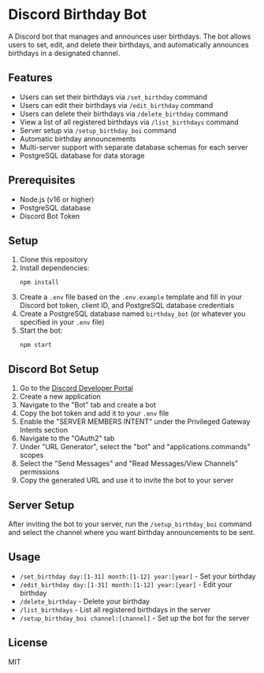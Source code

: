 # Discord Birthday Bot

A Discord bot that manages and announces user birthdays. The bot allows users to set, edit, and delete their birthdays, and automatically announces birthdays in a designated channel.

## Features

- Users can set their birthdays via `/set_birthday` command
- Users can edit their birthdays via `/edit_birthday` command
- Users can delete their birthdays via `/delete_birthday` command
- View a list of all registered birthdays via `/list_birthdays` command
- Server setup via `/setup_birthday_boi` command
- Automatic birthday announcements
- Multi-server support with separate database schemas for each server
- PostgreSQL database for data storage

## Prerequisites

- Node.js (v16 or higher)
- PostgreSQL database
- Discord Bot Token

## Setup

1. Clone this repository
2. Install dependencies:
   ```
   npm install
   ```
3. Create a `.env` file based on the `.env.example` template and fill in your Discord bot token, client ID, and PostgreSQL database credentials
4. Create a PostgreSQL database named `birthday_bot` (or whatever you specified in your `.env` file)
5. Start the bot:
   ```
   npm start
   ```

## Discord Bot Setup

1. Go to the [Discord Developer Portal](https://discord.com/developers/applications)
2. Create a new application
3. Navigate to the "Bot" tab and create a bot
4. Copy the bot token and add it to your `.env` file
5. Enable the "SERVER MEMBERS INTENT" under the Privileged Gateway Intents section
6. Navigate to the "OAuth2" tab
7. Under "URL Generator", select the "bot" and "applications.commands" scopes
8. Select the "Send Messages" and "Read Messages/View Channels" permissions
9. Copy the generated URL and use it to invite the bot to your server

## Server Setup

After inviting the bot to your server, run the `/setup_birthday_boi` command and select the channel where you want birthday announcements to be sent.

## Usage

- `/set_birthday day:[1-31] month:[1-12] year:[year]` - Set your birthday
- `/edit_birthday day:[1-31] month:[1-12] year:[year]` - Edit your birthday
- `/delete_birthday` - Delete your birthday
- `/list_birthdays` - List all registered birthdays in the server
- `/setup_birthday_boi channel:[channel]` - Set up the bot for the server

## License

MIT